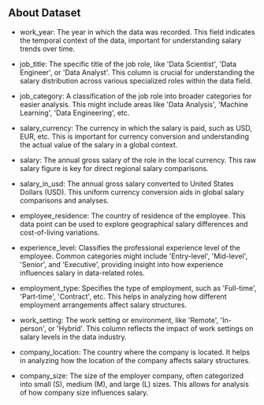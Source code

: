 
## About Dataset
- work_year: The year in which the data was recorded. This field indicates the temporal context of the data, important for understanding salary trends over time.

- job_title: The specific title of the job role, like 'Data Scientist', 'Data Engineer', or 'Data Analyst'. This column is crucial for understanding the salary distribution across various specialized roles within the data field.

- job_category: A classification of the job role into broader categories for easier analysis. This might include areas like 'Data Analysis', 'Machine Learning', 'Data Engineering', etc.

- salary_currency: The currency in which the salary is paid, such as USD, EUR, etc. This is important for currency conversion and understanding the actual value of the salary in a global context.

- salary: The annual gross salary of the role in the local currency. This raw salary figure is key for direct regional salary comparisons.

- salary_in_usd: The annual gross salary converted to United States Dollars (USD). This uniform currency conversion aids in global salary comparisons and analyses.

- employee_residence: The country of residence of the employee. This data point can be used to explore geographical salary differences and cost-of-living variations.

- experience_level: Classifies the professional experience level of the employee. Common categories might include 'Entry-level', 'Mid-level', 'Senior', and 'Executive', providing insight into how experience influences salary in data-related roles.

- employment_type: Specifies the type of employment, such as 'Full-time', 'Part-time', 'Contract', etc. This helps in analyzing how different employment arrangements affect salary structures.

- work_setting: The work setting or environment, like 'Remote', 'In-person', or 'Hybrid'. This column reflects the impact of work settings on salary levels in the data industry.

- company_location: The country where the company is located. It helps in analyzing how the location of the company affects salary structures.

- company_size: The size of the employer company, often categorized into small (S), medium (M), and large (L) sizes. This allows for analysis of how company size influences salary.
